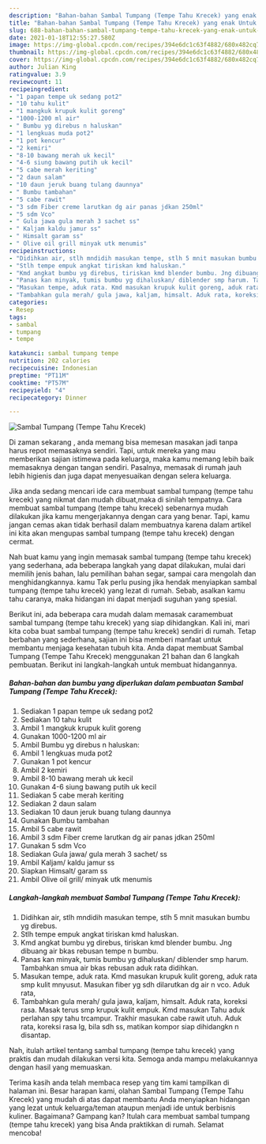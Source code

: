 ```yaml
---
description: "Bahan-bahan Sambal Tumpang (Tempe Tahu Krecek) yang enak Untuk Jualan"
title: "Bahan-bahan Sambal Tumpang (Tempe Tahu Krecek) yang enak Untuk Jualan"
slug: 688-bahan-bahan-sambal-tumpang-tempe-tahu-krecek-yang-enak-untuk-jualan
date: 2021-01-18T12:55:27.580Z
image: https://img-global.cpcdn.com/recipes/394e6dc1c63f4882/680x482cq70/sambal-tumpang-tempe-tahu-krecek-foto-resep-utama.jpg
thumbnail: https://img-global.cpcdn.com/recipes/394e6dc1c63f4882/680x482cq70/sambal-tumpang-tempe-tahu-krecek-foto-resep-utama.jpg
cover: https://img-global.cpcdn.com/recipes/394e6dc1c63f4882/680x482cq70/sambal-tumpang-tempe-tahu-krecek-foto-resep-utama.jpg
author: Julian King
ratingvalue: 3.9
reviewcount: 11
recipeingredient:
- "1 papan tempe uk sedang pot2"
- "10 tahu kulit"
- "1 mangkuk krupuk kulit goreng"
- "1000-1200 ml air"
- " Bumbu yg direbus n haluskan"
- "1 lengkuas muda pot2"
- "1 pot kencur"
- "2 kemiri"
- "8-10 bawang merah uk kecil"
- "4-6 siung bawang putih uk kecil"
- "5 cabe merah keriting"
- "2 daun salam"
- "10 daun jeruk buang tulang daunnya"
- " Bumbu tambahan"
- "5 cabe rawit"
- "3 sdm Fiber creme larutkan dg air panas jdkan 250ml"
- "5 sdm Vco"
- " Gula jawa gula merah 3 sachet ss"
- " Kaljam kaldu jamur ss"
- " Himsalt garam ss"
- " Olive oil grill minyak utk menumis"
recipeinstructions:
- "Didihkan air, stlh mndidih masukan tempe, stlh 5 mnit masukan bumbu yg direbus."
- "Stlh tempe empuk angkat tiriskan kmd haluskan."
- "Kmd angkat bumbu yg direbus, tiriskan kmd blender bumbu. Jng dibuang air bkas rebusan tempe n bumbu."
- "Panas kan minyak, tumis bumbu yg dihaluskan/ diblender smp harum. Tambahkan smua air bkas rebusan aduk rata didihkan."
- "Masukan tempe, aduk rata. Kmd masukan krupuk kulit goreng, aduk rata smp kulit mnyusut. Masukan fiber yg sdh dilarutkan dg air n vco. Aduk rata,"
- "Tambahkan gula merah/ gula jawa, kaljam, himsalt. Aduk rata, koreksi rasa. Masak terus smp krupuk kulit empuk. Kmd masukan Tahu aduk perlahan spy tahu trcampur. Trakhir masukan cabe rawit utuh. Aduk rata, koreksi rasa lg, bila sdh ss, matikan kompor siap dihidangkn n disantap."
categories:
- Resep
tags:
- sambal
- tumpang
- tempe

katakunci: sambal tumpang tempe 
nutrition: 202 calories
recipecuisine: Indonesian
preptime: "PT11M"
cooktime: "PT57M"
recipeyield: "4"
recipecategory: Dinner

---
```



![Sambal Tumpang (Tempe Tahu Krecek)](https://img-global.cpcdn.com/recipes/394e6dc1c63f4882/680x482cq70/sambal-tumpang-tempe-tahu-krecek-foto-resep-utama.jpg)

Di zaman  sekarang , anda memang bisa memesan masakan jadi tanpa harus repot memasaknya sendiri. Tapi, untuk mereka yang mau memberikan sajian istimewa pada keluarga, maka kamu memang lebih baik memasaknya dengan tangan sendiri. Pasalnya, memasak di rumah jauh lebih higienis dan juga dapat menyesuaikan dengan selera keluarga.

Jika anda sedang mencari ide cara membuat sambal tumpang (tempe tahu krecek) yang nikmat dan mudah dibuat,maka di sinilah tempatnya. Cara membuat sambal tumpang (tempe tahu krecek)  sebenarnya mudah dilakukan jika kamu mengerjakannya dengan cara yang benar. Tapi, kamu jangan cemas akan tidak berhasil dalam membuatnya 
karena dalam artikel ini kita akan mengupas sambal tumpang (tempe tahu krecek) dengan cermat.  



Nah buat kamu yang ingin memasak sambal tumpang (tempe tahu krecek) yang sederhana, ada beberapa langkah yang dapat dilakukan, mulai dari memilih jenis bahan, lalu pemilihan bahan segar, sampai cara mengolah dan menghidangkannya. kamu Tak perlu pusing jika hendak menyiapkan sambal tumpang (tempe tahu krecek) yang lezat di rumah. Sebab, asalkan kamu  tahu caranya, maka hidangan ini dapat menjadi suguhan yang spesial.

Berikut ini, ada beberapa cara mudah dalam memasak caramembuat sambal tumpang (tempe tahu krecek) yang siap dihidangkan. Kali ini, mari kita coba buat sambal tumpang (tempe tahu krecek) sendiri di rumah. Tetap berbahan yang sederhana, sajian ini bisa memberi manfaat untuk membantu menjaga kesehatan tubuh kita. Anda dapat membuat Sambal Tumpang (Tempe Tahu Krecek) menggunakan 21 bahan dan 6 langkah pembuatan. Berikut ini langkah-langkah untuk membuat hidangannya.

<!--inarticleads1-->

##### Bahan-bahan dan bumbu yang diperlukan dalam pembuatan Sambal Tumpang (Tempe Tahu Krecek):

1. Sediakan 1 papan tempe uk sedang pot2
1. Sediakan 10 tahu kulit
1. Ambil 1 mangkuk krupuk kulit goreng
1. Gunakan 1000-1200 ml air
1. Ambil  Bumbu yg direbus n haluskan:
1. Ambil 1 lengkuas muda pot2
1. Gunakan 1 pot kencur
1. Ambil 2 kemiri
1. Ambil 8-10 bawang merah uk kecil
1. Gunakan 4-6 siung bawang putih uk kecil
1. Sediakan 5 cabe merah keriting
1. Sediakan 2 daun salam
1. Sediakan 10 daun jeruk buang tulang daunnya
1. Gunakan  Bumbu tambahan
1. Ambil 5 cabe rawit
1. Ambil 3 sdm Fiber creme larutkan dg air panas jdkan 250ml
1. Gunakan 5 sdm Vco
1. Sediakan  Gula jawa/ gula merah 3 sachet/ ss
1. Ambil  Kaljam/ kaldu jamur ss
1. Siapkan  Himsalt/ garam ss
1. Ambil  Olive oil grill/ minyak utk menumis




<!--inarticleads2-->

##### Langkah-langkah membuat Sambal Tumpang (Tempe Tahu Krecek):

1. Didihkan air, stlh mndidih masukan tempe, stlh 5 mnit masukan bumbu yg direbus.
1. Stlh tempe empuk angkat tiriskan kmd haluskan.
1. Kmd angkat bumbu yg direbus, tiriskan kmd blender bumbu. Jng dibuang air bkas rebusan tempe n bumbu.
1. Panas kan minyak, tumis bumbu yg dihaluskan/ diblender smp harum. Tambahkan smua air bkas rebusan aduk rata didihkan.
1. Masukan tempe, aduk rata. Kmd masukan krupuk kulit goreng, aduk rata smp kulit mnyusut. Masukan fiber yg sdh dilarutkan dg air n vco. Aduk rata,
1. Tambahkan gula merah/ gula jawa, kaljam, himsalt. Aduk rata, koreksi rasa. Masak terus smp krupuk kulit empuk. Kmd masukan Tahu aduk perlahan spy tahu trcampur. Trakhir masukan cabe rawit utuh. Aduk rata, koreksi rasa lg, bila sdh ss, matikan kompor siap dihidangkn n disantap.




Nah, itulah artikel tentang  sambal tumpang (tempe tahu krecek)  yang praktis dan mudah dilakukan versi kita. Semoga anda mampu melakukannya dengan hasil yang memuaskan. 

Terima kasih anda telah membaca resep yang tim kami tampilkan di halaman ini. Besar harapan kami, olahan  Sambal Tumpang (Tempe Tahu Krecek) yang mudah di atas dapat membantu Anda menyiapkan hidangan yang lezat untuk keluarga/teman ataupun menjadi ide untuk berbisnis kuliner. Bagaimana? Gampang kan? Itulah cara membuat sambal tumpang (tempe tahu krecek) yang bisa Anda praktikkan di rumah. Selamat mencoba!

